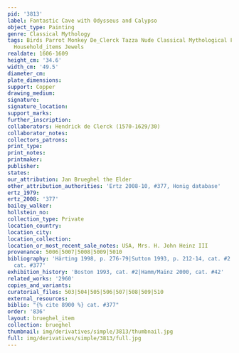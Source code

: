```yaml
---
pid: '3813'
label: Fantastic Cave with Odysseus and Calypso
object_type: Painting
genre: Classical Mythology
tags: Birds Parrot Monkey De_Clerck Tazza Nude Classical Mythological Flowers Fruit
  Household_items Jewels
realdate: 1606-1609
height_cm: '34.6'
width_cm: '49.5'
diameter_cm: 
plate_dimensions: 
support: Copper
drawing_medium: 
signature: 
signature_location: 
support_marks: 
further_inscription: 
collaborators: Hendrick de Clerck (1570-1629/30)
collaborator_notes: 
collectors_patrons: 
print_type: 
print_notes: 
printmaker: 
publisher: 
states: 
our_attribution: Jan Brueghel the Elder
other_attribution_authorities: 'Ertz 2008-10, #377, Honig database'
ertz_1979: 
ertz_2008: '377'
bailey_walker: 
hollstein_no: 
collection_type: Private
location_country: 
location_city: 
location_collection: 
location_or_most_recent_sale_notes: USA, Mrs. H. John Heinz III
provenance: 5006|5007|5008|5009|5010
bibliography: 'Härting 1998, p. 276-79|Sutton 1993, p. 212-14, cat. #2|Ertz 2008-10,
  cat. #377'
exhibition_history: 'Boston 1993, cat. #2|Hamm/Mainz 2000, cat. #42'
related_works: '2960'
copies_and_variants: 
curatorial_files: 503|504|505|506|507|508|509|510
external_resources: 
biblio: "{% cite 8900 %} cat. #377"
order: '836'
layout: brueghel_item
collection: brueghel
thumbnail: img/derivatives/simple/3813/thumbnail.jpg
full: img/derivatives/simple/3813/full.jpg
---
```

